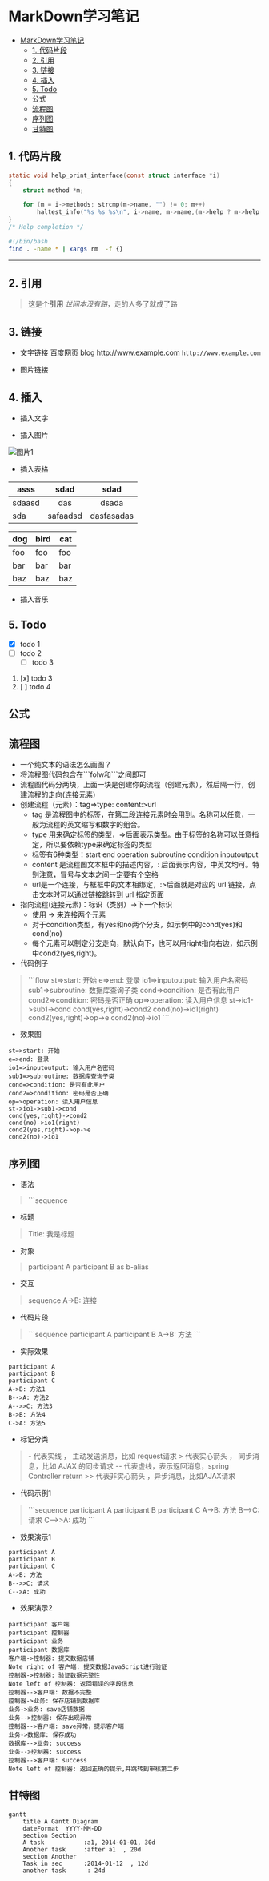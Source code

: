 # MarkDown学习笔记

- [MarkDown学习笔记](#markdown学习笔记)
  - [1. 代码片段](#1-代码片段)
  - [2. 引用](#2-引用)
  - [3. 链接](#3-链接)
  - [4. 插入](#4-插入)
  - [5. Todo](#5-todo)
  - [公式](#公式)
  - [流程图](#流程图)
  - [序列图](#序列图)
  - [甘特图](#甘特图)

## 1. 代码片段 <!-- 如要带代码高亮效果，3个反引号开始处加上编程语言名 -->

```C
static void help_print_interface(const struct interface *i)
{
    struct method *m;

    for (m = i->methods; strcmp(m->name, "") != 0; m++)
        haltest_info("%s %s %s\n", i->name, m->name,(m->help ? m->help : ""));
}
/* Help completion */
```

```bash
#!/bin/bash
find . -name * | xargs rm  -f {}
```

---

## 2. 引用

> 这是个**引用**
> *世间本没有路*，走的人多了就成了路

## 3. 链接

* 文字链接
        [百度网页](www.baidu.com)
        [blog](https://237833645.github.io)
        <http://www.example.com>
        `http://www.example.com`

* 图片链接

## 4. 插入

* 插入文字

* 插入图片

![图片1](http://upload-images.jianshu.io/upload_images/1811713-ccc7102e810d1400.jpg?imageMogr2/auto-orient/strip%7CimageView2/2/w/1240)

* 插入表格

<!--
:--- 代表左对齐
:--: 代表居中对齐
---: 代表右对齐
-->

asss | sdad | sdad
-----|:----:|:-----:
sdaasd |das|dsada
sda|safaadsd|dasfasadas

dog | bird | cat
----|------|----
foo | foo  | foo
bar | bar  | bar
baz | baz  | baz

* 插入音乐

## 5. Todo

* [x] todo 1
* [ ] todo 2
  * [ ] todo 3

1. [x] todo 3
2. [ ] todo 4

## 公式

[gs]:(http://latex.codecogs.com/gif.latex?\prod%20\(n_{i}\)+1)

## 流程图

* 一个纯文本的语法怎么画图？
* 将流程图代码包含在\```folw和```之间即可
* 流程图代码分两块，上面一块是创建你的流程（创建元素），然后隔一行，创建流程的走向(连接元素)
* 创建流程（元素）：tag=>type: content:>url
  * tag 是流程图中的标签，在第二段连接元素时会用到。名称可以任意，一般为流程的英文缩写和数字的组合。
  * type 用来确定标签的类型，=>后面表示类型。由于标签的名称可以任意指定，所以要依赖type来确定标签的类型
  * 标签有6种类型：start end operation subroutine condition inputoutput
  * content 是流程图文本框中的描述内容，: 后面表示内容，中英文均可。特别注意，冒号与文本之间一定要有个空格
  * url是一个连接，与框框中的文本相绑定，:>后面就是对应的 url 链接，点击文本时可以通过链接跳转到 url 指定页面
* 指向流程(连接元素)：标识（类别）->下一个标识
  * 使用 -> 来连接两个元素
  * 对于condition类型，有yes和no两个分支，如示例中的cond(yes)和cond(no)
  * 每个元素可以制定分支走向，默认向下，也可以用right指向右边，如示例中cond2(yes,right)。
* 代码例子
> \```flow
st=>start: 开始
e=>end: 登录
io1=>inputoutput: 输入用户名密码
sub1=>subroutine: 数据库查询子类
cond=>condition: 是否有此用户
cond2=>condition: 密码是否正确
op=>operation: 读入用户信息
st->io1->sub1->cond
cond(yes,right)->cond2
cond(no)->io1(right)
cond2(yes,right)->op->e
cond2(no)->io1
> \```

* 效果图

```flow
st=>start: 开始
e=>end: 登录
io1=>inputoutput: 输入用户名密码
sub1=>subroutine: 数据库查询子类
cond=>condition: 是否有此用户
cond2=>condition: 密码是否正确
op=>operation: 读入用户信息
st->io1->sub1->cond
cond(yes,right)->cond2
cond(no)->io1(right)
cond2(yes,right)->op->e
cond2(no)->io1
```

## 序列图

* 语法
> \```sequence
* 标题
> Title: 我是标题
* 对象
> participant A
> participant B as b-alias
* 交互
> sequence A->B: 连接
* 代码片段

> \```sequence
participant A
participant B
A->B: 方法
>\```

* 实际效果

```sequence
participant A
participant B
participant C
A->B: 方法1
B-->A: 方法2
A-->>C: 方法3
B->B: 方法4
C->A: 方法5
```

* 标记分类
> \- 代表实线 ， 主动发送消息，比如 request请求
\> 代表实心箭头 ， 同步消息，比如 AJAX 的同步请求
\-- 代表虚线，表示返回消息，spring Controller return
\>> 代表非实心箭头 ，异步消息，比如AJAX请求

* 代码示例1

> \```sequence
participant A
participant B
participant C
A->B: 方法
B-->C: 请求
C-->>A: 成功
\```

* 效果演示1

```sequence
participant A
participant B
participant C
A->B: 方法
B-->>C: 请求
C-->A: 成功
```

* 效果演示2

```sequence
participant 客户端
participant 控制器
participant 业务
participant 数据库
客户端->控制器: 提交数据店铺
Note right of 客户端: 提交数据JavaScript进行验证
控制器->控制器: 验证数据完整性
Note left of 控制器: 返回错误的字段信息
控制器-->客户端: 数据不完整
控制器->业务: 保存店铺到数据库
业务->业务: save店铺数据
业务-->控制器: 保存出现异常
控制器-->客户端: save异常，提示客户端
业务->数据库: 保存成功
数据库-->业务: success
业务-->控制器: success
控制器-->客户端: success
Note left of 控制器: 返回正确的提示,并跳转到审核第二步
```

## 甘特图

```mermaid
gantt
    title A Gantt Diagram
    dateFormat  YYYY-MM-DD
    section Section
    A task           :a1, 2014-01-01, 30d
    Another task     :after a1  , 20d
    section Another
    Task in sec      :2014-01-12  , 12d
    another task      : 24d
```
